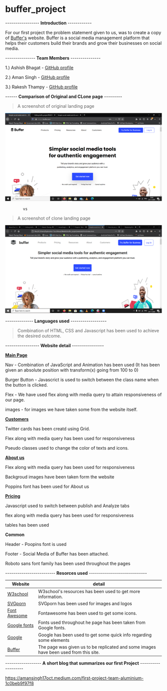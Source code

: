 # buffer_project

----------------- **Introduction** ------------

For our first project the problem statement given to us,  was to create a copy of [Buffer's](https://buffer.com/) website. Buffer is a social media management platform that helps their customers build their brands and grow their businesses on social media.

--------------- **Team Members** ---------------

1.) Ashish Bhagat - [GitHub profile](https://github.com/ashishbhagat123)

2.) Aman Singh - [GitHub profile](https://github.com/AmanSingh-code)

3.) Rakesh Thampy - [GitHub profile](https://github.com/Rakesh-Thampy/)

------ **Comparison of Original and CLone page** ---------

> A screenshot of original landing page

![Landing Page Original](https://github.com/Rakesh-Thampy/buffer_project/blob/main/screenshots/landing_original.png)

            vs

> A screenshot of clone landing page

![Landing Page clone](https://github.com/Rakesh-Thampy/buffer_project/blob/main/screenshots/landing_copy.png)

-------------- **Languages used** ------------------

> Combination of HTML, CSS and Javascript has been used to achieve the desired outcome.

----------------- **Website detail** ----------------


[**Main Page**](https://github.com/Rakesh-Thampy/buffer_project/blob/main/website/html/index.html)

Nav - Combination of JavaScript and Animation has been used (It has been given an absolute position with transform(x) going from 100 to 0)

Burger Button - Javascrict is used to switch between the class name when the button is clicked.

Flex - We have used flex along with media query to attain responsiveness of our page.

images - for images we have taken some from the website itself.

[**Customers**](https://github.com/Rakesh-Thampy/buffer_project/blob/main/website/html/customers.html)

Twitter cards has been creatd using Grid.

Flex along with media query has been used for responsiveness

Pseudo classes used to change the color of texts and icons.

[**About us**](https://github.com/Rakesh-Thampy/buffer_project/blob/main/website/html/about_us.html)

Flex along with media query has been used for responsiveness

Backgroud images have been taken form the website

Poppins font has been used for About us

[**Pricing**](https://github.com/Rakesh-Thampy/buffer_project/blob/main/website/html/pricing.html)

Javascript used to switch between publish and Analyze tabs

flex along with media query has been used for responsiveness

tables has been used

**Common**

Header - Poopins font is used 

Footer - Social Media of Buffer has been attached.

Roboto sans font family has been used throughout the pages           

------------------------- **Resorces used** -----------------------------

Website | detail
------------ | -------------
[W3school](https://www.w3schools.com)  | W3school's resources has been used to get more information.
[SVGporn](https://svgporn.com/) | SVGporn has been used for images and logos
[Font Awesome](https://fontawesome.com/) | Fontawesome has been used to get some icons.
[Google fonts](https://fonts.google.com/)  | Fonts used throughout he page has been taken from Google fonts.
[Google](https://google.co.in/) | Google has been used to get some quick info regarding some elements
[Buffer](https://buffer.com/)  | The page was given us to be replicated and some images have been used from this site.



------------------ **A short blog  that summarizes our first Project** -------------------

https://amansingh17oct.medium.com/first-project-team-aluminium-1c0beb9f97f8

